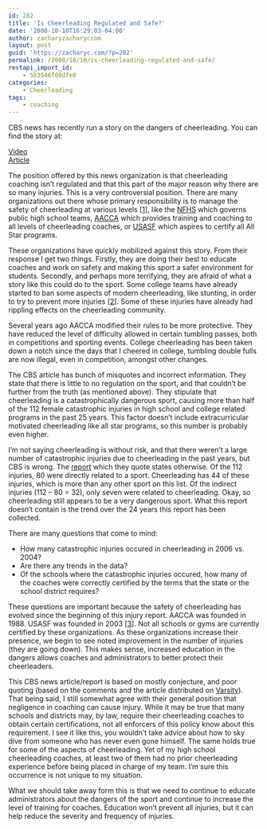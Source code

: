 ```yaml
---
id: 282
title: 'Is Cheerleading Regulated and Safe?'
date: '2008-10-10T16:29:03-04:00'
author: zacharyzacharyccom
layout: post
guid: 'https://zacharyc.com/?p=282'
permalink: /2008/10/10/is-cheerleading-regulated-and-safe/
restapi_import_id:
    - 5b3546f08dfe0
categories:
    - Cheerleading
tags:
    - coaching
---
```


CBS news has recently run a story on the dangers of cheerleading. You can find the story at:

[Video](http://www.cbsnews.com/video/watch/?id=4511525n)  
[Article](http://www.cbsnews.com/stories/2008/10/09/earlyshow/health/main4511458.shtml)

The position offered by this news organization is that cheerleading coaching isn’t regulated and that this part of the major reason why there are so many injuries. This is a very controversial position. There are many organizations out there whose primary responsibility is to manage the safety of cheerleading at various levels \[[1](http://uca.varsity.com/ch_image.aspx)\], like the [NFHS](http://www.nfhs.org/) which governs public high school teams, [AACCA](http://www.aacca.org/) which provides training and coaching to all levels of cheerleading coaches, or [USASF](https://secure.usasf.net/frmDefault.aspx) which aspires to certify all All Star programs.

These organizations have quickly mobilized against this story. From their response I get two things. Firstly, they are doing their best to educate coaches and work on safety and making this sport a safer environment for students. Secondly, and perhaps more terrifying, they are afraid of what a story like this could do to the sport. Some college teams have already started to ban some aspects of modern cheerleading, like stunting, in order to try to prevent more injuries \[[2](http://www.insurancejournal.com/news/midwest/2006/03/09/66324.htm)\]. Some of these injuries have already had rippling effects on the cheerleading community.

Several years ago AACCA modified their rules to be more protective. They have reduced the level of difficulty allowed in certain tumbling passes, both in competitions and sporting events. College cheerleading has been taken down a notch since the days that I cheered in college, tumbling double fulls are now illegal, even in competition, amongst other changes.

The CBS article has bunch of misquotes and incorrect information. They state that there is little to no regulation on the sport, and that couldn’t be further from the truth (as mentioned above). They stipulate that cheerleading is a catastrophically dangerous sport, causing more than half of the 112 female catastrophic injuries in high school and college related programs in the past 25 years. This factor doesn’t include extracurricular motivated cheerleading like all star programs, so this number is probably even higher.

I’m not saying cheerleading is without risk, and that there weren’t a large number of catastrophic injuries due to cheerleading in the past years, but CBS is wrong. The [report](http://www.unc.edu/depts/nccsi/AllSport.htm) which they quote states otherwise. Of the 112 injuries, 80 were directly related to a sport. Cheerleading has 44 of these injuries, which is more than any other sport on this list. Of the indirect injuries (112 – 80 = 32), only seven were related to cheerleading. Okay, so cheerleading still appears to be a very dangerous sport. What this report doesn’t contain is the trend over the 24 years this report has been collected.

There are many questions that come to mind:

- How many catastrophic injuries occured in cheerleading in 2006 vs. 2004?
- Are there any trends in the data?
- Of the schools where the catastrophic injuries occured, how many of the coaches were correctly certified by the terms that the state or the school district requires?

These questions are important because the safety of cheerleading has evolved since the beginning of this injury report. AACCA was founded in 1988. USASF was founded in 2003 \[[3](http://en.wikipedia.org/wiki/U.S._All_Star_Federation)\]. Not all schools or gyms are currently certified by these organizations. As these organizations increase their presence, we begin to see noted improvement in the number of injuries (they are going down). This makes sense, increased education in the dangers allows coaches and administrators to better protect their cheerleaders.

This CBS news article/report is based on mostly conjecture, and poor quoting (based on the comments and the article distributed on [Varsity](http://uca.varsity.com/ch_image.aspx)). That being said, I still somewhat agree with their general position that negligence in coaching can cause injury. While it may be true that many schools and districts may, by law, require their cheerleading coaches to obtain certain certifications, not all enforcers of this policy know about this requirement. I see it like this, you wouldn’t take advice about how to sky dive from someone who has never even gone himself. The same holds true for some of the aspects of cheerleading. Yet of my high school cheerleading coaches, at least two of them had no prior cheerleading experience before being placed in charge of my team. I’m sure this occurrence is not unique to my situation.

What we should take away form this is that we need to continue to educate administrators about the dangers of the sport and continue to increase the level of training for coaches. Education won’t prevent all injuries, but it can help reduce the severity and frequency of injuries.